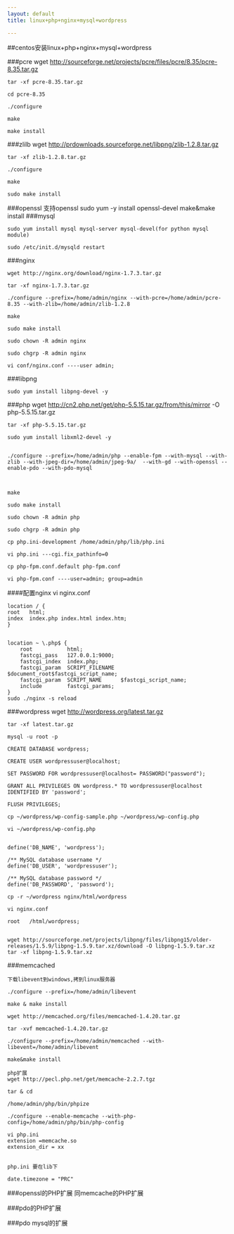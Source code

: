 ```yaml
---
layout: default
title: linux+php+nginx+mysql+wordpress

---
```


##centos安装linux+php+nginx+mysql+wordpress



###pcre
	wget http://sourceforge.net/projects/pcre/files/pcre/8.35/pcre-8.35.tar.gz

	tar -xf pcre-8.35.tar.gz

	cd pcre-8.35

	./configure

	make

	make install
###zlilb
	wget http://prdownloads.sourceforge.net/libpng/zlib-1.2.8.tar.gz

	tar -xf zlib-1.2.8.tar.gz

	./configure

	make
	
	sudo make install


###openssl
	支持openssl
	sudo yum -y install openssl-devel
	make&make install
###mysql

	sudo yum install mysql mysql-server mysql-devel(for python mysql module)
	
	sudo /etc/init.d/mysqld restart



###nginx

	wget http://nginx.org/download/nginx-1.7.3.tar.gz
	
	tar -xf nginx-1.7.3.tar.gz
	
	./configure --prefix=/home/admin/nginx --with-pcre=/home/admin/pcre-8.35 --with-zlib=/home/admin/zlib-1.2.8
	
	make
	
	sudo make install
	
	sudo chown -R admin nginx

	sudo chgrp -R admin nginx

	vi conf/nginx.conf ----user admin;

###libpng

	sudo yum install libpng-devel -y

###php
	wget http://cn2.php.net/get/php-5.5.15.tar.gz/from/this/mirror -O php-5.5.15.tar.gz
	
	tar -xf php-5.5.15.tar.gz
	
	sudo yum install libxml2-devel -y
	

	./configure --prefix=/home/admin/php --enable-fpm --with-mysql --with-zlib --with-jpeg-dir=/home/admin/jpeg-9a/  --with-gd --with-openssl --enable-pdo --with-pdo-mysql


	
	make
	
	sudo make install
	
	sudo chown -R admin php

	sudo chgrp -R admin php

	cp php.ini-development /home/admin/php/lib/php.ini
	
	vi php.ini ---cgi.fix_pathinfo=0
	
	cp php-fpm.conf.default php-fpm.conf
	
	vi php-fpm.conf ----user=admin; group=admin

####配置nginx
	vi nginx.conf

	location / {
    root   html;
    index  index.php index.html index.htm;
	}


    location ~ \.php$ {
        root           html;
        fastcgi_pass   127.0.0.1:9000;
        fastcgi_index  index.php;
        fastcgi_param  SCRIPT_FILENAME  $document_root$fastcgi_script_name;
        fastcgi_param  SCRIPT_NAME      $fastcgi_script_name;
        include        fastcgi_params;
    }
	sudo ./nginx -s reload

###wordpress
	wget http://wordpress.org/latest.tar.gz
	
	tar -xf latest.tar.gz
	
	mysql -u root -p

	CREATE DATABASE wordpress;
	
	CREATE USER wordpressuser@localhost;

	SET PASSWORD FOR wordpressuser@localhost= PASSWORD("password");

	GRANT ALL PRIVILEGES ON wordpress.* TO wordpressuser@localhost IDENTIFIED BY 'password';

	FLUSH PRIVILEGES;

	cp ~/wordpress/wp-config-sample.php ~/wordpress/wp-config.php
	
	vi ~/wordpress/wp-config.php
	

	define('DB_NAME', 'wordpress');
	
	/** MySQL database username */
	define('DB_USER', 'wordpressuser');
	
	/** MySQL database password */
	define('DB_PASSWORD', 'password');

	cp -r ~/wordpress nginx/html/wordpress

	vi nginx.conf

	root   /html/wordpress;
	

	wget http://sourceforge.net/projects/libpng/files/libpng15/older-releases/1.5.9/libpng-1.5.9.tar.xz/download -O libpng-1.5.9.tar.xz
	tar -xf libpng-1.5.9.tar.xz



###memcached

	下载libevent到windows,拷到linux服务器

	./configure --prefix=/home/admin/libevent

	make & make install

	wget http://memcached.org/files/memcached-1.4.20.tar.gz

	tar -xvf memcached-1.4.20.tar.gz

	./configure --prefix=/home/admin/memcached --with-libevent=/home/admin/libevent
	
	make&make install

	php扩展
	wget http://pecl.php.net/get/memcache-2.2.7.tgz
	
	tar & cd

	/home/admin/php/bin/phpize

	./configure --enable-memcache --with-php-config=/home/admin/php/bin/php-config
	
	vi php.ini
	extension =memcache.so
	extension_dir = xx


	php.ini 要在lib下

	date.timezone = "PRC"


###openssl的PHP扩展
	同memcache的PHP扩展

###pdo的PHP扩展

###pdo mysql的扩展
